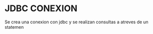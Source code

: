 
# JDBC CONEXION


Se crea una conexion con jdbc y se realizan consultas a atreves de un statemen 

